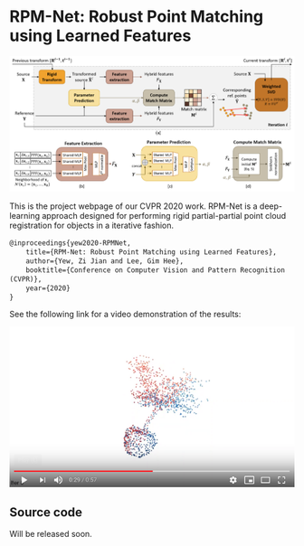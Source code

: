 # RPM-Net: Robust Point Matching using Learned Features

![pic-network](docs/network-arch.png)

This is the project webpage of our CVPR 2020 work. RPM-Net is a deep-learning approach designed for performing rigid partial-partial point cloud registration for objects in a iterative fashion. 

```
@inproceedings{yew2020-RPMNet, 
    title={RPM-Net: Robust Point Matching using Learned Features}, 
    author={Yew, Zi Jian and Lee, Gim Hee}, 
    booktitle={Conference on Computer Vision and Pattern Recognition (CVPR)},
    year={2020} 
}
```

See the following link for a video demonstration of the results:

<a href="https://www.youtube.com/watch?v=7hxGmMk4MZ0">
    <img src="docs/video-player.png">
</a>



## Source code
Will be released soon.